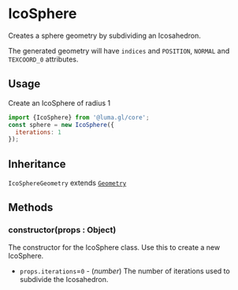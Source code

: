 # IcoSphere

Creates a sphere geometry by subdividing an Icosahedron.

The generated geometry will have `indices` and `POSITION`, `NORMAL` and `TEXCOORD_0` attributes.

## Usage

Create an IcoSphere of radius 1

```js
import {IcoSphere} from '@luma.gl/core';
const sphere = new IcoSphere({
  iterations: 1
});
```

## Inheritance

`IcoSphereGeometry` extends [`Geometry`](/docs/api-reference/core/geometry.md)

## Methods

### constructor(props : Object)

The constructor for the IcoSphere class. Use this to create a new IcoSphere.

* `props.iterations`=`0` - (*number*) The number of iterations used to subdivide the Icosahedron.
